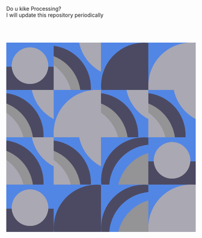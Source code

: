 Do u kike Processing? <br />
I will update this repository periodically <br />


 <br /> <br /> <br />
![](https://github.com/lunaticmercury/processing_projects/blob/main/example.gif)
